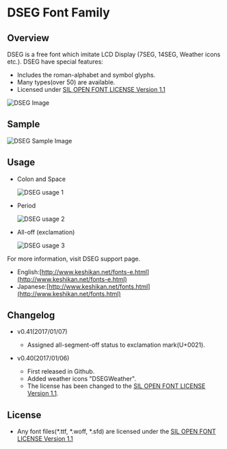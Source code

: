 DSEG Font Family
====

## Overview

DSEG is a free font which imitate LCD Display (7SEG, 14SEG, Weather icons etc.).
DSEG have special features:

 - Includes the roman-alphabet and symbol glyphs.
 - Many types(over 50) are available.
 - Licensed under [SIL OPEN FONT LICENSE Version 1.1](http://scripts.sil.org/OFL)

![DSEG Image](http://www.keshikan.net/img/DSEG_sample_github.png)

## Sample
![DSEG Sample Image](http://www.keshikan.net/img/DSEG_weather_sample.png)

## Usage

 - Colon and Space

   ![DSEG usage 1](http://www.keshikan.net/img/dseg_usage1.png)

 - Period

   ![DSEG usage 2](http://www.keshikan.net/img/dseg_usage2.png)

 - All-off (exclamation)

   ![DSEG usage 3](http://www.keshikan.net/img/dseg_usage3.png)

For more information, visit DSEG support page.

 - English:[http://www.keshikan.net/fonts-e.html](http://www.keshikan.net/fonts-e.html)
 - Japanese:[http://www.keshikan.net/fonts.html](http://www.keshikan.net/fonts.html)

## Changelog

 - v0.41(2017/01/07)
    - Assigned all-segment-off status to exclamation mark(U+0021).

 - v0.40(2017/01/06)
    - First released in Github.
    - Added weather icons "DSEGWeather".
    - The license has been changed to the [SIL OPEN FONT LICENSE Version 1.1](http://scripts.sil.org/OFL).

## License

- Any font files(*.ttf, *.woff, *.sfd) are licensed under the [SIL OPEN FONT LICENSE Version 1.1](http://scripts.sil.org/OFL)

